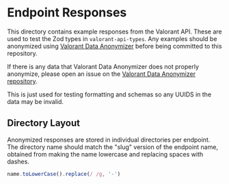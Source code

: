 # Endpoint Responses

This directory contains example responses from the Valorant API. These are used to test the Zod types in `valorant-api-types`.
Any examples should be anonymized using [Valorant Data Anonymizer](https://valorant-data-anonymizer.techchrism.me/) before being committed to this repository.

If there is any data that Valorant Data Anonymizer does not properly anonymize, please open an issue on the [Valorant Data Anonymizer repository](https://github.com/techchrism/valorant-data-anonymizer).

This is just used for testing formatting and schemas so any UUIDS in the data may be invalid.

## Directory Layout

Anonymized responses are stored in individual directories per endpoint.
The directory name should match the "slug" version of the endpoint name, obtained from making the name lowercase and replacing spaces with dashes.
```javascript
name.toLowerCase().replace(/ /g, '-')
```